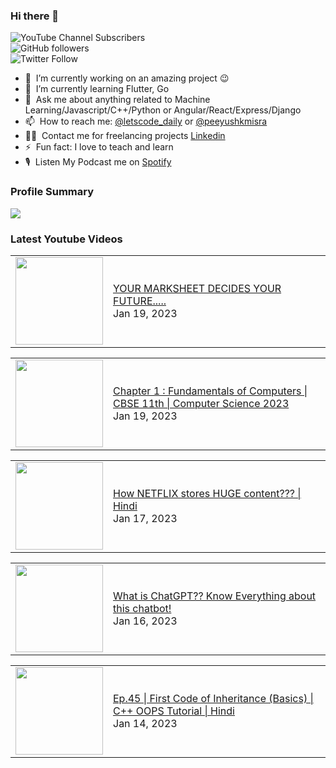 ### Hi there 👋

![YouTube Channel Subscribers](https://img.shields.io/youtube/channel/subscribers/UCgmk1KXmrHXt_DO0kScyVmQ?style=social)  
![GitHub followers](https://img.shields.io/github/followers/misrapk?style=social)  
![Twitter Follow](https://img.shields.io/twitter/follow/peeyushkmisra?style=social)

- 🔭 &nbsp;I’m currently working on an amazing project :wink:
- 🌱 &nbsp;I’m currently learning Flutter, Go
- 💬 &nbsp;Ask me about anything related to Machine Learning/Javascript/C++/Python or Angular/React/Express/Django
- 📫 &nbsp;How to reach me: [@letscode_daily](https://www.instagram.com/letscode_daily/) or [@peeyushkmisra](https://www.instagram.com/peeyushkmisra/)
- 👨‍💻 &nbsp;Contact me for freelancing projects [Linkedin](https://www.linkedin.com/in/peeyushkmisra/)
- ⚡ &nbsp;Fun fact: I love to teach and learn
- 🎙 &nbsp;Listen My Podcast me on [Spotify](https://open.spotify.com/show/5HlTHA4yxnj56N1klajpQc)

### Profile Summary

![](https://github-profile-summary-cards.vercel.app/api/cards/profile-details?username=misrapk&theme=dracula)

### Latest Youtube Videos

<!-- YOUTUBE:START --><table><tr><td><a href="https://www.youtube.com/watch?v=iY7NOxHCyrM"><img width="140px" src="https://i.ytimg.com/vi/iY7NOxHCyrM/mqdefault.jpg"></a></td>
<td><a href="https://www.youtube.com/watch?v=iY7NOxHCyrM">YOUR MARKSHEET DECIDES YOUR FUTURE.....</a><br/>Jan 19, 2023</td></tr></table>
<table><tr><td><a href="https://www.youtube.com/watch?v=youKbHWu7iU"><img width="140px" src="https://i.ytimg.com/vi/youKbHWu7iU/mqdefault.jpg"></a></td>
<td><a href="https://www.youtube.com/watch?v=youKbHWu7iU">Chapter 1 : Fundamentals of Computers | CBSE 11th | Computer Science 2023</a><br/>Jan 19, 2023</td></tr></table>
<table><tr><td><a href="https://www.youtube.com/watch?v=YQE3KTvVgvQ"><img width="140px" src="https://i.ytimg.com/vi/YQE3KTvVgvQ/mqdefault.jpg"></a></td>
<td><a href="https://www.youtube.com/watch?v=YQE3KTvVgvQ">How NETFLIX stores HUGE content??? | Hindi</a><br/>Jan 17, 2023</td></tr></table>
<table><tr><td><a href="https://www.youtube.com/watch?v=BDLSYx7gQcY"><img width="140px" src="https://i.ytimg.com/vi/BDLSYx7gQcY/mqdefault.jpg"></a></td>
<td><a href="https://www.youtube.com/watch?v=BDLSYx7gQcY">What is ChatGPT?? Know Everything about this chatbot!</a><br/>Jan 16, 2023</td></tr></table>
<table><tr><td><a href="https://www.youtube.com/watch?v=kxEmbgaNIV8"><img width="140px" src="https://i.ytimg.com/vi/kxEmbgaNIV8/mqdefault.jpg"></a></td>
<td><a href="https://www.youtube.com/watch?v=kxEmbgaNIV8">Ep.45 | First Code of Inheritance &lpar;Basics&rpar; | C++ OOPS Tutorial |  Hindi</a><br/>Jan 14, 2023</td></tr></table>
<!-- YOUTUBE:END -->

